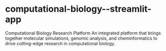 # computational-biology--streamlit-app
Computational Biology Research Platform An integrated platform that brings together molecular simulations, genomic analysis, and cheminformatics to drive cutting-edge research in computational biology.
